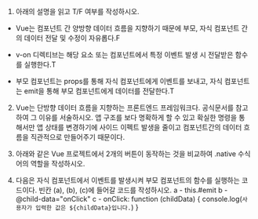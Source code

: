 1. 아래의 설명을 읽고 T/F 여부를 작성하시오.
- Vue는 컴포넌트 간 양방향 데이터 흐름을 지향하기 때문에
부모, 자식 컴포넌트 간의 데이터 전달 및 수정이 자유롭다.F

- v-on 디렉티브는 해당 요소 또는 컴포넌트에서 특정 이벤트 발생 시
전달받은 함수를 실행한다.T

- 부모 컴포넌트는 props를 통해 자식 컴포넌트에게 이벤트를 보내고,
자식 컴포넌트는 emit을 통해 부모 컴포넌트에게 데이터를 전달한다.T

2. Vue는 단방향 데이터 흐름을 지향하는 프론트엔드 프레임워크다.
공식문서를 참고하여 그 이유를 서술하시오.
 앱 구조를 보다 명확하게 할 수 있고 확실한 명령을 통해서만 앱 상태를 변경하기에 사이드 이펙트 발생을 줄이고 컴포넌트간의 데이터 흐름을 직관적으로 만들어주기 때문이다.

3. 아래와 같은 Vue 프로젝트에서 2개의 버튼이 동작하는 것을 비교하여
.native 수식어의 역할을 작성하시오.


4. 다음은 자식 컴포넌트에서 이벤트를 발생시켜 부모 컴포넌트의
함수를 실행하는 코드이다. 빈칸 (a), (b), (c)에 들어갈 코드를 작성하시오.
a - this.#emit
b - @child-data="onClick"
c - onClick: function (childData) {
      console.log(`사용자가 입력한 값은 ${childData}입니다.`)
    }
